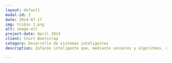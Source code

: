 ```yaml
---
layout: default
modal-id: 2
date: 2014-07-17
img: tribin 1.png
alt: image-alt
project-date: April 2014
client: Start Bootstrap
category: Desarrollo de sistemas inteligentes
description: Zafacón inteligente que, mediante sensores y algoritmos, clasifica la basura de manera automatica en tres tipos: metálica, papel/cartón y orgánica. En este <a href="https://youtu.be/hMM2_aEgnyQ">video</a> se puede ver en detalle el proceso de diseño, construcción y desarrollo del zafacón. 

---
```

